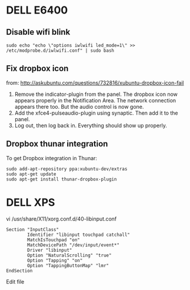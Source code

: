 # DELL E6400

## Disable wifi blink

    sudo echo "echo \"options iwlwifi led_mode=1\" >> /etc/modprobe.d/iwlwifi.conf" | sudo bash


## Fix dropbox icon

from: http://askubuntu.com/questions/732816/xubuntu-dropbox-icon-fail

1. Remove the indicator-plugin from the panel. The dropbox icon now appears properly in the Notification Area. The network connection appears there too. But the audio control is now gone.
2. Add the xfce4-pulseaudio-plugin using synaptic. Then add it to the panel.
3. Log out, then log back in. Everything should show up properly.



## Dropbox thunar integration

To get Dropbox integration in Thunar:

    sudo add-apt-repository ppa:xubuntu-dev/extras
    sudo apt-get update
    sudo apt-get install thunar-dropbox-plugin

# DELL XPS

vi /usr/share/X11/xorg.conf.d/40-libinput.conf 

    Section "InputClass"
            Identifier "libinput touchpad catchall"
            MatchIsTouchpad "on"
            MatchDevicePath "/dev/input/event*"
            Driver "libinput"
            Option "NaturalScrolling" "true"        
            Option "Tapping" "on"
            Option "TappingButtonMap" "lmr"
    EndSection



Edit file 
